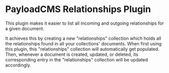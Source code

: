 # PayloadCMS Relationships Plugin

This plugin makes it easier to list all incoming and outgoing relationships for a given document.

It achieves this by creating a new "relationships" collection which holds all the relationships found in all your collections' documents. When first using this plugin, this "relationships" collection will automatically get populated. Then, whenever a document is created, updated, or deleted, its corresponding entry in the "relationships" collection will be updated accordingly.
